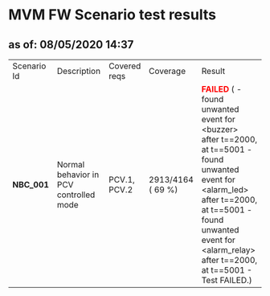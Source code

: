 <H1>MVM FW Scenario test results</H1>
<H2>as of: 08/05/2020 14:37</H2>
<Table>
<Tr><Td>Scenario Id</Td><Td>Description</Td><Td>Covered reqs</Td><Td>Coverage</Td><Td>Result</Td></Tr>
<Tr><Td><B> NBC_001</B></Td><Td>Normal behavior in PCV controlled mode</Td><Td>PCV.1, PCV.2</Td><Td>2913/4164 (   69 &percnt;)</Td><Td><B><Font color="red">FAILED</Font></B> ( - found unwanted event for &lt;buzzer&gt; after t==2000, at t==5001 - found unwanted event for &lt;alarm_led&gt; after t==2000, at t==5001 - found unwanted event for &lt;alarm_relay&gt; after t==2000, at t==5001 - Test FAILED.)</Td></Tr>
</Table>
